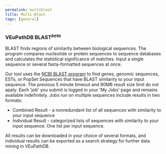 ```yaml
---
permalink: multiblast
title: Multi-Blast
tags: [general]
---
```


<!-- no need for a title in this page -->

<div class="static-content">
<!-- use h3 for headings -->

<h3>VEuPathDB BLAST<sup><i>beta</i></sup></h3>

<p>BLAST finds regions of similarity between biological sequences. The program compares nucleotide or protein sequences to sequence databases and calculates the statistical significance of matches.  Input a single sequence or several fasta-formatted sequences at once.  </p>

<p>Our tool uses the <a href="https://blast.ncbi.nlm.nih.gov/Blast.cgi" target="_blank">NCBI BLAST program</a> to find genes, genomic sequences, ESTs, or PopSet Sequences that have BLAST similarity to your input sequence. The previous 5 minute timeout and 90MB result size limit do not apply.  Each 'job' you submit is logged in your 'My Jobs' page and remains available indefinitely. Jobs run on multiple sequences include results in two formats:
<br>
<ul>
    <li>Combined Result - a nonredundant list of all sequences with similarity to your input sequence</li>
    <li>Individual Result - categorized lists of sequences with similarity to your input sequence.  One list per input sequence.  </li>
</ul>
All results can be downloaded in your choice of several formats, and individual results can be exported as a search strategy for further data mining in VEuPathDB.
</p>




</div>
